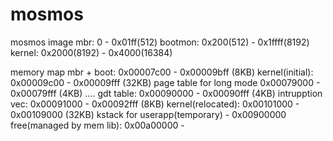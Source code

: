 # mosmos

mosmos image
mbr:				0 		- 	0x01ff(512)
bootmon:			0x200(512) 	- 	0x1ffff(8192)
kernel:				0x2000(8192)	-	0x4000(16384)

memory map
mbr + boot: 			0x00007c00 - 0x00009bff (8KB)
kernel(initial):		0x00009c00 - 0x00009fff (32KB)
page table for long mode	0x00079000 - 0x00079fff (4KB)
....
gdt table:			0x00090000 - 0x00090fff (4KB)
intrupption vec: 		0x00091000 - 0x00092fff (8KB)
kernel(relocated): 		0x00101000 - 0x00109000 (32KB)
kstack for userapp(temporary)              - 0x00900000
free(managed by mem lib): 	0x00a00000 -
